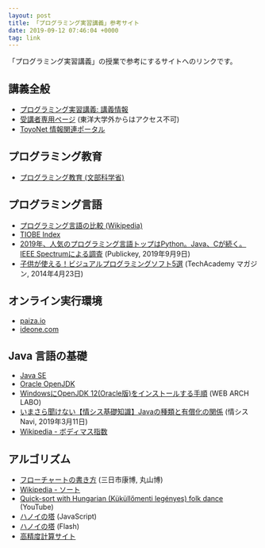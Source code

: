 ```yaml
---
layout: post
title: 「プログラミング実習講義」参考サイト
date: 2019-09-12 07:46:04 +0000
tag: link
---
```

「プログラミング実習講義」の授業で参考にするサイトへのリンクです。

## 講義全般
- [プログラミング実習講義: 講義情報](http://www2.toyo.ac.jp/~seki_k/java.html)
- [受講者専用ページ](http://www2.toyo.ac.jp/~seki_k/java/index.html) (東洋大学外からはアクセス不可)
- [ToyoNet 情報関連ポータル](http://www.toyo.ac.jp/site/toyonet/)

## プログラミング教育
- [プログラミング教育 (文部科学省)](http://www.mext.go.jp/a_menu/shotou/zyouhou/detail/1375607.htm)

## プログラミング言語
- [プログラミング言語の比較 (Wikipedia)](https://ja.wikipedia.org/wiki/%E3%83%97%E3%83%AD%E3%82%B0%E3%83%A9%E3%83%9F%E3%83%B3%E3%82%B0%E8%A8%80%E8%AA%9E%E3%81%AE%E6%AF%94%E8%BC%83)
- [TIOBE Index](https://www.tiobe.com/tiobe-index/)
- [2019年、人気のプログラミング言語トップはPython。Java、Cが続く。IEEE Spectrumによる調査](https://www.publickey1.jp/blog/19/2019pythonjavacieee_spectrum.html) (Publickey, 2019年9月9日)
- [子供が使える！ビジュアルプログラミングソフト5選](https://techacademy.jp/magazine/1861) (TechAcademy マガジン, 2014年4月23日)

## オンライン実行環境
- [paiza.io](https://paiza.io/ja)
- [ideone.com](https://ideone.com/)

## Java 言語の基礎
- [Java SE](https://www.oracle.com/technetwork/java/javase/overview/index.html)
- [Oracle OpenJDK](http://jdk.java.net/)
- [WindowsにOpenJDK 12(Oracle版)をインストールする手順](https://weblabo.oscasierra.net/java-openjdk12-oracle-install-windows/) (WEB ARCH LABO)
- [いまさら聞けない【情シス基礎知識】Javaの種類と有償化の関係](https://josys-navi.hiblead.co.jp/josys-bk-now_type-of-java_190311) (情シスNavi, 2019年3月11日)
- [Wikipedia - ボディマス指数](https://ja.wikipedia.org/wiki/%E3%83%9C%E3%83%87%E3%82%A3%E3%83%9E%E3%82%B9%E6%8C%87%E6%95%B0)

## アルゴリズム
- [フローチャートの書き方](http://wwwpat.eng.u-toyama.ac.jp/flowchart/)  (三日市康博, 丸山博)
- [Wikipedia - ソート](https://ja.wikipedia.org/wiki/%E3%82%BD%E3%83%BC%E3%83%88)
- [Quick-sort with Hungarian (Küküllőmenti legényes) folk dance](https://youtu.be/ywWBy6J5gz8) (YouTube)
- [ハノイの塔](http://hanoi.aimary.com/) (JavaScript)
- [ハノイの塔](http://www.sousakuba.com/flash-games/tower_of_hanoi.html) (Flash)
- [高精度計算サイト](http://keisan.casio.jp/)
